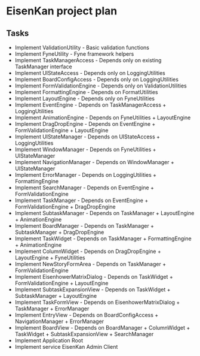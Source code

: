 # EisenKan project plan
## Tasks
- Implement ValidationUtility - Basic validation functions
- Implement FyneUtility - Fyne framework helpers
- Implement TaskManagerAccess - Depends only on existing TaskManager interface
- Implement UIStateAccess - Depends only on LoggingUtilities
- Implement BoardConfigAccess - Depends only on LoggingUtilities
- Implement FormValidationEngine - Depends only on ValidationUtilities
- Implement FormattingEngine - Depends on FormatUtilities
- Implement LayoutEngine - Depends only on FyneUtilities
- Implement EventEngine - Depends on TaskManagerAccess + LoggingUtilities
- Implement AnimationEngine - Depends on FyneUtilities + LayoutEngine
- Implement DragDropEngine - Depends on EventEngine + FormValidationEngine + LayoutEngine
- Implement UIStateManager - Depends on UIStateAccess + LoggingUtilities
- Implement WindowManager - Depends on FyneUtilities + UIStateManager
- Implement NavigationManager - Depends on WindowManager + UIStateManager
- Implement ErrorManager - Depends on LoggingUtilities + FormattingEngine
- Implement SearchManager - Depends on EventEngine + FormValidationEngine
- Implement TaskManager - Depends on EventEngine + FormValidationEngine + DragDropEngine
- Implement SubtaskManager - Depends on TaskManager + LayoutEngine + AnimationEngine
- Implement BoardManager - Depends on TaskManager + SubtaskManager + DragDropEngine
- Implement TaskWidget - Depends on TaskManager + FormattingEngine + AnimationEngine
- Implement ColumnWidget - Depends on DragDropEngine + LayoutEngine + FyneUtilities
- Implement NewStoryFormArea - Depends on TaskManager + FormValidationEngine
- Implement EisenhowerMatrixDialog - Depends on TaskWidget + FormValidationEngine + LayoutEngine
- Implement SubtaskExpansionView - Depends on TaskWidget + SubtaskManager + LayoutEngine
- Implement TaskFormView - Depends on EisenhowerMatrixDialog + TaskManager + ErrorManager
- Implement EntryView - Depends on BoardConfigAccess + NavigationManager + ErrorManager
- Implement BoardView - Depends on BoardManager + ColumnWidget + TaskWidget + SubtaskExpansionView + SearchManager
- Implement Application Root
- Implement service EisenKan Admin Client